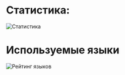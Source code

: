# Статистика:
![Статистика](https://github-readme-stats.vercel.app/api?username=BlusteryS&custom_title=Статистика+пользователя&hide_border=true&count_private=true&theme=react&show_icons=true&include_all_commits=true&locale=ru)
# Используемые языки
![Рейтинг языков](https://github-readme-stats.vercel.app/api/top-langs/?username=BlusteryS&custom_title=Часто+используемые+языки&hide_border=true&count_private=true&theme=react&show_icons=true&include_all_commits=true&locale=ru)
